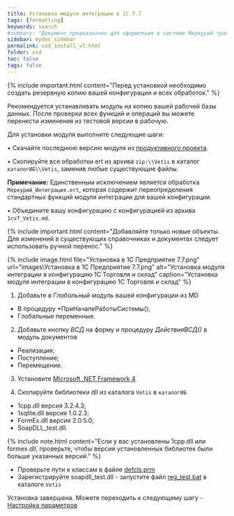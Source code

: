 ```yaml
---
title: Установка модуля интеграции в 1С 7.7
tags: [formatting]
keywords: search
#summary: "Документ предназначен для оформления в системе Меркурий транспортной партии."
sidebar: mydoc_sidebar
permalink: vsd_install_v7.html
folder: vsd
toc: false
tags: false
---
```


<style>
.result {
background-color: #000000;
border: 1px solid #dedede;
padding: 10px;
margin-top: 10px;
margin-bottom: 10px;
}
</style>

{% include important.html content="Перед установкой необходимо создать резервную копию вашей конфигурации и всех обработок." %}

Рекомендуется устанавливать модуль на копию вашей рабочей базы данных. После проверки всех функций и операций вы можете перенести изменения из тестовой версии в рабочую.

Для установки модуля выполните следующие шаги:

• Скачайте последнюю версию модуля из [продуктивного проекта](https://redmine.kb99.pro/projects/vsd_1c_work/files).

• Скопируйте все обработки ert из архива `zip:\\Vetis` в каталог `каталогИБ\\Vetis`, заменив любые существующие файлы.

**Примечание:** Единственным исключением является обработка `Меркурий_Интеграция.ert`, которая содержит переопределения стандартных функций модуля интеграции для вашей конфигурации.

• Объедините вашу конфигурацию с конфигурацией из архива `1cv7_Vetis.md`.

{% include important.html content="Добавляйте только новые объекты. Для изменений в существующих справочниках и документах следует использовать ручной перенос." %}

{% include image.html file="Установка в 1С Предприятие 7.7.png" url="images\Установка в 1С Предприятие 7.7.png" alt="Установка модуля интеграции в конфигурацию 1С Торговля и склад" caption="Установка модуля интеграции в конфигурацию 1С Торговля и склад" %}

1. <span class="glyphicon glyphicon-download"></span> Добавьте в *Глобальный модуль* вашей конфигурации из MD
* В процедуру *ПриНачалеРаботыСистемы();
* Глобальные переменные.

2. <span class="glyphicon glyphicon-download"></span> Добавьте кнопку _ВСД_ на форму и процедуру _ДействияВСД()_ в модуль документов
* Реализация;
* Поступление;
* Перемещение.

3. <span class="glyphicon glyphicon-download"></span> Установите [Microsoft .NET Framework 4](https://www.microsoft.com/ru-RU/download/details.aspx?id=17718)

4. <span class="glyphicon glyphicon-download"></span> Скопируйте библиотеки dll из  каталога `Vetis` в `каталогИБ`
* 1cpp.dll версия 3.2.4.3;
* 1sqlite.dll версия 1.0.2.3;
* FormEx.dll версия 2.0.5.0;
* SoapDLL_test.dll.

{% include note.html content="Если у вас установлены 1cpp.dll или formex.dll, проверьте, чтобы версии установленных библиотек были больше указанных версий." %}

* Проверьте пути к классам в файле [defcls.prm](https://github.com/phsin/vetrf/blob/master/defcls.prm)
* Зарегистрируйте soapdll_test.dll - запустите файл [reg_test.bat](https://github.com/phsin/vetrf/blob/master/Vetis/reg_test.bat) в каталоге `Vetis`

Установка завершена. Можете переходить к следующему шагу - [Настройка параметров](vsd_params_v7.html)
